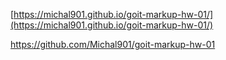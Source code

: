 [https://michal901.github.io/goit-markup-hw-01/](https://michal901.github.io/goit-markup-hw-01/)

https://github.com/Michal901/goit-markup-hw-01
